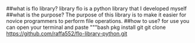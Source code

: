 ##what is flo library?
library flo is a python library that I developed myself
##what is the purpose?
The purpose of this library is to make it easier for novice programmers to perform file operations. 
##how to use?
for use you can open your terminal and paste 
"""bash
pkg install git 
git clone https://github.com/raffa552/flo-library-python.git
